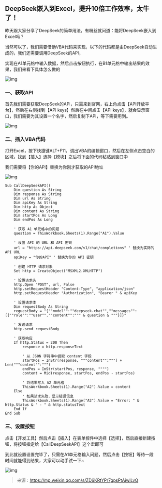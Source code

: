 ## DeepSeek嵌入到Excel，提升10倍工作效率，太牛了！


昨天跟大家分享了DeepSeek的简单用法，有粉丝就问道：能将DeepSeek嵌入到Excel吗？

当然可以了，我们需要借助VBA代码来实现，以下的代码都是由DeepSeek自动生成的，我们还需要调用DeepSeek的API，

实现在A1单元格中输入数据，然后点击按钮执行，在B1单元格中输出结果的效果，我们来看下具体怎么做的

![img](https://pic.yupi.icu/yuyi/1739500999272-ee9397b5-62c2-423d-b53b-695644b46146.webp)

### 一、获取API

首先我们需要获取DeepSeek的API，只需来到官网，右上角点击【API开放平台】，然后在右侧找到【API keys】然后在中间点击【API keys】，就会显示窗口，我们需要为其设置一个名字，然后复制下API，等下需要用到。

![img](https://pic.yupi.icu/yuyi/1739500999275-43b619a8-74ec-4c4a-b0ec-6affe8204823.webp)

### 二、插入VBA代码

打开Excel，按下快捷键ALT+F11，调出VBA的编辑窗口，然后在左侧点击空白的区域，找到【插入】选择【模块】之后将下面的代码粘贴到窗口中

我们需要将【你的API】替换为你刚才获取的API地址

![img](https://pic.yupi.icu/yuyi/1739500999509-195d3321-c3ef-46eb-866e-d667c5a30aaf.webp)

```vbnet
Sub CallDeepSeekAPI()
    Dim question As String
    Dim response As String
    Dim url As String
    Dim apiKey As String
    Dim http As Object
    Dim content As String
    Dim startPos As Long
    Dim endPos As Long
    
    ' 获取 A1 单元格中的问题
    question = ThisWorkbook.Sheets(1).Range("A1").Value
    
    ' 设置 API 的 URL 和 API 密钥
    url = "https://api.deepseek.com/v1/chat/completions" ' 替换为实际的 API URL
    apiKey = "你的API" ' 替换为你的 API 密钥
    
    ' 创建 HTTP 请求对象
    Set http = CreateObject("MSXML2.XMLHTTP")
    
    ' 设置请求头
    http.Open "POST", url, False
    http.setRequestHeader "Content-Type", "application/json"
    http.setRequestHeader "Authorization", "Bearer " & apiKey
    
    ' 设置请求体
    Dim requestBody As String
    requestBody = "{""model"":""deepseek-chat"",""messages"":[{""role"":""user"",""content"":""" & question & """}]}"
    
    ' 发送请求
    http.send requestBody
    
    ' 获取响应
    If http.Status = 200 Then
        response = http.responseText
        
        ' 从 JSON 字符串中提取 content 字段
        startPos = InStr(response, """content"":""") + Len("""content"":""")
        endPos = InStr(startPos, response, """")
        content = Mid(response, startPos, endPos - startPos)
        
        ' 将结果写入 A2 单元格
        ThisWorkbook.Sheets(1).Range("A2").Value = content
    Else
        ' 如果请求失败，显示错误信息
        ThisWorkbook.Sheets(1).Range("A2").Value = "Error: " & http.Status & " - " & http.statusText
    End If
End Sub
```

### 三、设置按钮

点击【开发工具】然后点击【插入】在表单控件中选择【选择】，然后直接新建按钮，将按钮指定给【CallDeepSeekAPI】这个宏即可

到此就设置设置完毕了，只需在A1单元格输入问题，然后点击【按钮】等待一段时间就能得到结果，大家可以动手试一下~

![img](https://pic.yupi.icu/yuyi/1739500999992-c3359cbb-2927-4997-8305-4efcde15be17.gif)



> 来源：https://mp.weixin.qq.com/s/ZD6KRtYPr7gpsPtAiwiLvQ